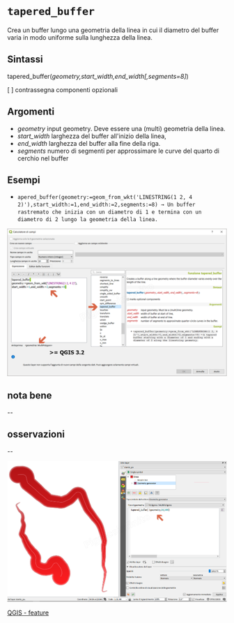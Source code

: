 # `tapered_buffer`

Crea un buffer lungo una geometria della linea in cui il diametro del buffer varia in modo uniforme sulla lunghezza della linea.

## Sintassi

tapered_buffer(_geometry,start_width,end_width[,segments=8]_)

[ ] contrassegna componenti opzionali

## Argomenti

* _geometry_ input geometry. Deve essere una (multi) geometria della linea.
* _start_width_ larghezza del buffer all'inizio della linea,
* _end_width_ larghezza del buffer alla fine della riga.
* _segments_ numero di segmenti per approssimare le curve del quarto di cerchio nel buffer

## Esempi

* `apered_buffer(geometry:=geom_from_wkt('LINESTRING(1 2, 4 2)'),start_width:=1,end_width:=2,segments:=8) → Un buffer rastremato che inizia con un diametro di 1 e termina con un diametro di 2 lungo la geometria della linea.`

![](/img/geometria/tapered_buffer/tapered_buffer1.png)

## nota bene

--

## osservazioni

--

![](/img/geometria/tapered_buffer/tapered_buffer2.png)


[QGIS - feature](https://github.com/qgis/QGIS/pull/6882)
